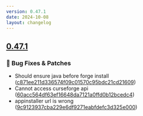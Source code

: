 ```yaml
---
version: 0.47.1
date: 2024-10-08
layout: changelog
---
```

## [0.47.1](#0.47.1)
### 🐛 Bug Fixes & Patches

- Should ensure java before forge install ([c871ee211d336574f09c01570c95bdc21cd21609](https://github.com/Voxelum/x-minecraft-launcher/commit/c871ee211d336574f09c01570c95bdc21cd21609))
- Cannot access curseforge api ([60acc564df63ef16648da7121a0ffd0b12bcedc4](https://github.com/Voxelum/x-minecraft-launcher/commit/60acc564df63ef16648da7121a0ffd0b12bcedc4))
- appinstaller url is wrong ([9c9123937cba229e6df9271eabfdefc3d325e000](https://github.com/Voxelum/x-minecraft-launcher/commit/9c9123937cba229e6df9271eabfdefc3d325e000))
